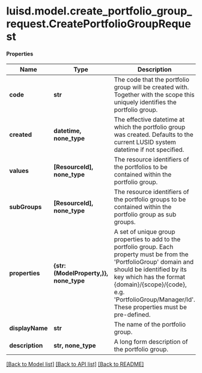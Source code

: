 # luisd.model.create_portfolio_group_request.CreatePortfolioGroupRequest

#### Properties
Name | Type | Description | Notes
------------ | ------------- | ------------- | -------------
**code** | **str** | The code that the portfolio group will be created with. Together with the scope this uniquely identifies the portfolio group. | 
**created** | **datetime, none_type** | The effective datetime at which the portfolio group was created. Defaults to the current LUSID system datetime if not specified. | [optional] 
**values** | **[ResourceId], none_type** | The resource identifiers of the portfolios to be contained within the portfolio group. | [optional] 
**subGroups** | **[ResourceId], none_type** | The resource identifiers of the portfolio groups to be contained within the portfolio group as sub groups. | [optional] 
**properties** | **{str: (ModelProperty,)}, none_type** | A set of unique group properties to add to the portfolio group. Each property must be from the &#x27;PortfolioGroup&#x27; domain and should be identified by its key which has the format {domain}/{scope}/{code}, e.g. &#x27;PortfolioGroup/Manager/Id&#x27;. These properties must be pre-defined. | [optional] 
**displayName** | **str** | The name of the portfolio group. | 
**description** | **str, none_type** | A long form description of the portfolio group. | [optional] 

[[Back to Model list]](../../README.md#documentation-for-models) [[Back to API list]](../../README.md#documentation-for-api-endpoints) [[Back to README]](../../README.md)

